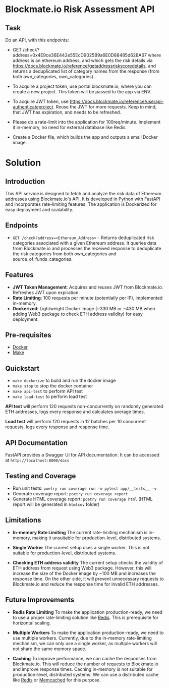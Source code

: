 # Blockmate.io Risk Assessment API

## Task

Do an API, with this endpoints:

- GET /check?address=0x4E9ce36E442e55EcD9025B9a6E0D88485d628A67 where address is an ethereum address, and which gets the risk details via https://docs.blockmate.io/reference/getaddressriskscoredetails, and returns a deduplicated list of category names from the response (from both own_categories, own_categories).

- To acquire a project token, use portal.blockmate.io, where you can create a new project. This token will be passed to the app via ENV.

- To acquire JWT token, use https://docs.blockmate.io/reference/userapi-authenticateproject. Reuse the JWT for more requests. Keep in mind, that JWT has expiration, and needs to be refreshed.

- Please do a rate-limit into the application for 100req/minute. Implement it in-memory, no need for external database like Redis.

- Create a Docker file, which builds the app and outputs a small Docker image.


# Solution
## Introduction

This API service is designed to fetch and analyze the risk data of Ethereum addresses using Blockmate.io's API. It is developed in Python with FastAPI and incorporates rate-limiting features. The application is Dockerized for easy deployment and scalability.

## Endpoints

- ```GET /check?address=<Ethereum_Address>``` - Returns deduplicated risk categories associated with a given Ethereum address. It queries data from Blockmate.io and processes the received response to deduplicate the risk categories from both own_categories and source_of_funds_categories.

## Features

- **JWT Token Management**: Acquires and reuses JWT from Blockmate.io. Refreshes JWT upon expiration.
- **Rate Limiting**: 100 requests per minute (potentially per IP), implemented in-memory.
- **Dockerized**: Lightweight Docker image (~330 MB or ~430 MB when adding Web3 package to check ETH address validity) for easy deployment.

## Pre-requisites

- [Docker](https://www.docker.com/)
- [Make](https://www.gnu.org/software/make/manual/make.html)

## Quickstart

- ```make dockerize``` to build and run the docker image
- ```make stop``` to stop the docker container
- ```make api-test``` to perform API test
- ```make load-test``` to perform load test

**API test** will perform 120 requests non-concurrently on randomly generated ETH addresses, logs every response and calculates average times.

**Load test** will perform 120 requests in 12 batches per 10 concurrent requests, logs every response and response time.

## API Documentation

FastAPI provides a Swagger UI for API documentation. It can be accessed at ```http://localhost:8000/docs```

## Testing and Coverage

- Run unit tests: ```poetry run coverage run -m pytest app/__tests__ -v```
- Generate coverage report: ```poetry run coverage report```
- Generate HTML coverage report: ```poetry run coverage html``` (HTML report will be generated in ```htmlcov``` folder)

## Limitations

- **In-memory Rate Limiting** The current rate-limiting mechanism is in-memory, making it unsuitable for production-level, distributed systems.

- **Single Worker** The current setup uses a single worker. This is not suitable for production-level, distributed systems.

- **Checking ETH address validity** The current setup checks the validity of ETH address from request using Web3 package. However, this will increase the size of the Docker image by ~100 MB and increases the response time. On the other side, it will prevent unnecessary requests to Blockmate.io and reduce the response time for invalid ETH addresses.

## Future Improvements

- **Redis Rate Limiting** To make the application production-ready, we need to use a proper rate-limiting solution like [Redis](https://redis.io/). This is prerequisite for horizontal scaling.

- **Multiple Workers** To make the application production-ready, we need to use multiple workers. Currently, due to the in-memory rate-limiting mechanism, we can only use a single worker, as multiple workers will not share the same memory space.

- **Caching** To improve performance, we can cache the responses from Blockmate.io. This will reduce the number of requests to Blockmate.io and improve response times. Caching in-memory is not suitable for production-level, distributed systems. We can use a distributed cache like [Redis](https://redis.io/) or [Memcached](https://memcached.org/) for this purpose.
